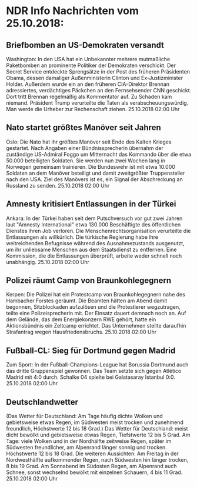 # NDR Info Nachrichten vom 25.10.2018:


## Briefbomben an US-Demokraten versandt
Washington: In den USA hat ein Unbekannter mehrere mutmaßliche Paketbomben an prominente Politiker der Demokraten verschickt. Der Secret Service entdeckte Sprengsätze in der Post des früheren Präsidenten Obama, dessen damaliger Außenministerin Clinton und Ex-Justizminister Holder. Außerdem wurde ein an den früheren CIA-Direktor Brennan adressiertes, verdächtiges Päckchen an den Fernsehsender CNN geschickt. Dort tritt Brennan regelmäßig als Kommentator auf. Zu Schaden kam niemand. Präsident Trump verurteilte die Taten als verabscheuungswürdig. Man werde die Urheber zur Rechenschaft ziehen. 25.10.2018 02:00 Uhr 

## Nato startet größtes Manöver seit Jahren
Oslo: 	Die Nato hat ihr größtes Manöver seit Ende des Kalten Krieges gestartet. Nach Angaben einer Bündnissprecherin übernahm der zuständige US-Admiral Foggo um Mitternacht das Kommando über die etwa 50.000 beteiligten Soldaten. Sie werden nun zwei Wochen lang in Norwegen gemeinsam trainieren. Die Bundeswehr ist mit etwa 10.000 Soldaten an dem Manöver beteiligt und damit zweitgrößter Truppensteller nach den USA. Ziel des Manövers ist es, ein Signal der Abschreckung an Russland zu senden. 25.10.2018 02:00 Uhr 

## Amnesty kritisiert Entlassungen in der Türkei
Ankara: In der Türkei haben seit dem Putschversuch vor gut zwei Jahren laut "Amnesty International" etwa 130.000 Beschäftigte des öffentlichen Dienstes ihren Job verloren. Die Menschenrechtsorganisation verurteilte die Entlassungen als willkürlich. Die türkische Regierung habe ihre weitreichenden Befugnisse während des Ausnahmezustands ausgenutzt, um ihr unliebsame Menschen aus dem Staatsdienst zu entfernen. Eine Kommission, die die Entlassungen überprüft, arbeite weder schnell noch unabhängig. 25.10.2018 02:00 Uhr 

## Polizei räumt Camp von Braunkohlegegnern
Kerpen: Die Polizei hat ein Protestcamp von Braunkohlegegnern nahe des Hambacher Forstes geräumt. Die Beamten hätten am Abend damit begonnen, Sitzblockaden aufzulösen und die Protestierer wegzutragen, teilte eine Polizeisprecherin mit. Der Einsatz dauert demnach noch an. Auf dem Gelände, das dem Energiekonzern RWE gehört, hatte ein Aktionsbündnis ein Zeltcamp errichtet. Das Unternehmen stellte daraufhin Strafantrag wegen Hausfriedensbruchs. 25.10.2018 02:00 Uhr 

## Fußball-CL: Sieg für Dortmund gegen Madrid
Zum Sport: In der Fußball-Champions-League hat Borussia Dortmund auch das dritte Gruppenspiel gewonnen. Das Team setzte sich gegen Atlético Madrid mit 4:0 durch. Schalke 04 spielte bei Galatasaray Istanbul 0:0. 25.10.2018 02:00 Uhr 

## Deutschlandwetter
(Das Wetter für Deutschland: Am Tage häufig dichte Wolken und gebietsweise etwas Regen, im Südwesten meist trocken und zunehmend freundlich, Höchstwerte 12 bis 18 Grad.) Das Wetter für Deutschland:
meist dicht bewölkt und gebietsweise etwas Regen, Tiefstwerte 12 bis 5 Grad. Am Tage: viele Wolken und in der Nordhälfte zeitweise Regen, später im Südwesten freundlicher, am Alpenrand länger sonnig und trocken. Höchstwerte 12 bis 18 Grad. Die weiteren Aussichten: Am Freitag in der Nordwesthälfte aufkommender Regen, nach Südwesten hin länger trocken, 8 bis 19 Grad. Am Sonnabend im Südosten Regen, am Alpenrand auch Schnee, sonst wechselnd bewölkt mit einzelnen Schauern, 4 bis 11 Grad. 25.10.2018 02:00 Uhr 
